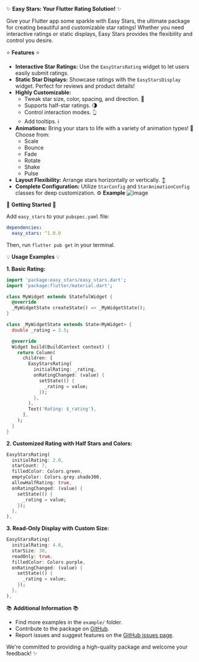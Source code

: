 
✨ **Easy Stars: Your Flutter Rating Solution!** ✨

Give your Flutter app some sparkle with Easy Stars, the ultimate package for creating beautiful and customizable star ratings! Whether you need interactive ratings or static displays, Easy Stars provides the flexibility and control you desire.

⭐ **Features** ⭐

*   **Interactive Star Ratings:** Use the `EasyStarsRating` widget to let users easily submit ratings.
*   **Static Star Displays:** Showcase ratings with the `EasyStarsDisplay` widget. Perfect for reviews and product details!
*   **Highly Customizable:**
    *   Tweak star size, color, spacing, and direction. 🎨
    *   Supports half-star ratings. 🌗
    *   Control interaction modes. 👆
    *   Add tooltips. ℹ️
*   **Animations:** Bring your stars to life with a variety of animation types! 💫 Choose from:
    *   Scale
    *   Bounce
    *   Fade
    *   Rotate
    *   Shake
    *   Pulse
*   **Layout Flexibility:** Arrange stars horizontally or vertically. ↕️
*   **Complete Configuration:**  Utilize `StarConfig` and `StarAnimationConfig` classes for deep customization. ⚙️
**Example**
![image](https://github.com/user-attachments/assets/5fe1ad61-d91c-4f5c-8bf0-23db8153d069)

🚀 **Getting Started** 🚀

Add `easy_stars` to your `pubspec.yaml` file:

```yaml
dependencies:
  easy_stars: ^1.0.0
```

Then, run `flutter pub get` in your terminal.

💡 **Usage Examples** 💡

**1. Basic Rating:**

```dart
import 'package:easy_stars/easy_stars.dart';
import 'package:flutter/material.dart';

class MyWidget extends StatefulWidget {
  @override
  _MyWidgetState createState() => _MyWidgetState();
}

class _MyWidgetState extends State<MyWidget> {
  double _rating = 3.5;

  @override
  Widget build(BuildContext context) {
    return Column(
      children: [
        EasyStarsRating(
          initialRating: _rating,
          onRatingChanged: (value) {
            setState(() {
              _rating = value;
            });
          },
        ),
        Text('Rating: $_rating'),
      ],
    );
  }
}
```

**2. Customized Rating with Half Stars and Colors:**

```dart
EasyStarsRating(
  initialRating: 2.0,
  starCount: 7,
  filledColor: Colors.green,
  emptyColor: Colors.grey.shade300,
  allowHalfRating: true,
  onRatingChanged: (value) {
    setState(() {
      _rating = value;
    });
  },
),
```

**3. Read-Only Display with Custom Size:**

```dart
EasyStarsRating(
  initialRating: 4.0,
  starSize: 30,
  readOnly: true,
  filledColor: Colors.purple,
  onRatingChanged: (value) {
    setState(() {
      _rating = value;
    });
  },
),
```

📚 **Additional Information** 📚

*   Find more examples in the `example/` folder.
*   Contribute to the package on [GitHub](https://github.com/Piyu-Pika/easy_stars).
*   Report issues and suggest features on the [GitHub issues page](https://github.com/Piyu-Pika/easy_stars/issues).

We're committed to providing a high-quality package and welcome your feedback!  ✨
